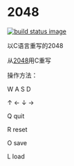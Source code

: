 # 2048

[![build status image](https://travis-ci.org/poly000/2048.svg?branch=master)](https://travis-ci.org/poly000/2048)

以C语言重写的2048

从[2048](https://github.com/gabrielecirulli/2048)用C重写

操作方法：

W A S D

↑ ← ↓ →

Q quit

R reset

O save

L load
